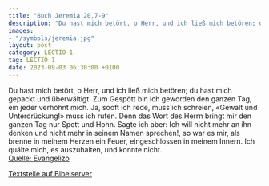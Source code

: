 ```yaml
---
title: "Buch Jeremia 20,7-9"
description: "Du hast mich betört, o Herr, und ich ließ mich betören; du hast mich gepackt und überwältigt. Zum Gespött bin ich geworden den ganzen Tag, ein jeder verhöhnt mich. Ja, sooft ich rede, muss ich schreien, «Gewalt und Unterdrückung!» muss ich rufen. Denn das Wort des Herrn bringt mi...."
images:
- "/symbols/jeremia.jpg"
layout: post
category: LECTIO 1
tag: LECTIO 1
date: 2023-09-03 06:30:00 +0100
---
```

Du hast mich betört, o Herr, und ich ließ mich betören; du hast mich gepackt und überwältigt. Zum Gespött bin ich geworden den ganzen Tag, ein jeder verhöhnt mich.
Ja, sooft ich rede, muss ich schreien, «Gewalt und Unterdrückung!» muss ich rufen. Denn das Wort des Herrn bringt mir den ganzen Tag nur Spott und Hohn.<!--more-->
Sagte ich aber: Ich will nicht mehr an ihn denken und nicht mehr in seinem Namen sprechen!, so war es mir, als brenne in meinem Herzen ein Feuer, eingeschlossen in meinem Innern. Ich quälte mich, es auszuhalten, und konnte nicht.<br>
[Quelle: Evangelizo](https://evangeliumtagfuertag.org/DE/gospel)

[Textstelle auf Bibelserver](https://www.bibleserver.com/EU/Jeremia20,7-9)

